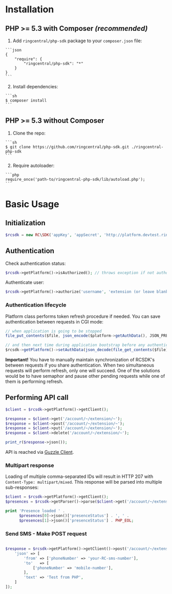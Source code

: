 # Installation

## PHP >= 5.3 with Composer *(recommended)*
  
  1. Add ```ringcentral/php-sdk``` package to your ```composer.json``` file:
  
    ```json
    {
        "require": {
            "ringcentral/php-sdk": "*"
        }
    }
    ```
    
  2. Install dependencies:
    
    ```sh
    $ composer install
    ```

## PHP >= 5.3 without Composer

  1. Clone the repo:
  
    ```sh
    $ git clone https://github.com/ringcentral/php-sdk.git ./ringcentral-php-sdk
    ```
    
  2. Require autoloader:
  
    ```php
    require_once('path-to/ringcentral-php-sdk/lib/autoload.php');
    ```
    
# Basic Usage

## Initialization

```php
$rcsdk = new RC\SDK('appKey', 'appSecret', 'http://platform.devtest.ringcentral.com');
```

## Authentication

Check authentication status:

```php
$rcsdk->getPlatform()->isAuthorized(); // throws exception if not authorized after automatic refresh
```

Authenticate user:

```php
$rcsdk->getPlatform()->authorize('username', 'extension (or leave blank)', 'password', true); // change true to false to not remember user
```

### Authentication lifecycle

Platform class performs token refresh procedure if needed. You can save authentication between requests in CGI mode:

```js
// when application is going to be stopped
file_put_contents($file, json_encode($platform->getAuthData(), JSON_PRETTY_PRINT));

// and then next time during application bootstrap before any authentication checks:
$rcsdk->getPlatform()->setAuthData(json_decode(file_get_contents($file));
```

**Important!** You have to manually maintain synchronization of RCSDK's between requests if you share authentication.
When two simultaneous requests will perform refresh, only one will succeed. One of the solutions would be to have
semaphor and pause other pending requests while one of them is performing refresh.

## Performing API call

```php
$client = $rcsdk->getPlatform()->getClient();

$response = $client->get('/account/~/extension/~');
$response = $client->post('/account/~/extension/~');
$response = $client->put('/account/~/extension/~');
$response = $client->delete('/account/~/extension/~');

print_r($response->json());
```

API is reached via [Guzzle Client](http://guzzle.readthedocs.org/en/latest/quickstart.html).

### Multipart response

Loading of multiple comma-separated IDs will result in HTTP 207 with `Content-Type: multipart/mixed`. This response will
be parsed into multiple sub-responses:

```php
$client = $rcsdk->getPlatform()->getClient();
$presences = $rcsdk->getParser()->parse($client->get('/account/~/extension/id1,id2/presence'));

print 'Presence loaded ' .
      $presences[0]->json()['presenceStatus'] . ', ' .
      $presences[1]->json()['presenceStatus'] . PHP_EOL;
```

### Send SMS - Make POST request

```php

$response = $rcsdk->getPlatform()->getClient()->post('/account/~/extension/~/sms', [
    'json' => [
        'from' => ['phoneNumber' => 'your-RC-sms-number'],
        'to'   => [
            ['phoneNumber' => 'mobile-number'],
        ],
        'text' => 'Test from PHP',
    ]
]);
```